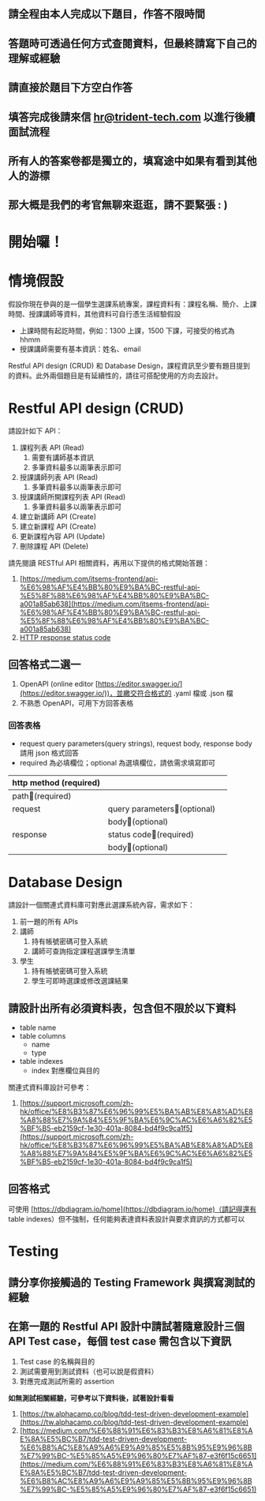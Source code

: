 ## 請全程由本人完成以下題目，作答不限時間

## 答題時可透過任何方式查閱資料，但最終請寫下自己的理解或經驗

## 請直接於題目下方空白作答

## 填答完成後請來信 [hr@trident-tech.com](mailto:hr@trident-tech.com) 以進行後續面試流程

## 所有人的答案卷都是獨立的，填寫途中如果有看到其他人的游標

## 那大概是我們的考官無聊來逛逛，請不要緊張 : )

## 

# 開始囉！

# 情境假設

假設你現在參與的是一個學生選課系統專案，課程資料有：課程名稱、簡介、上課時間、授課講師等資料，其他資料可自行憑生活經驗假設

* 上課時間有起訖時間，例如：1300 上課，1500 下課，可接受的格式為 hhmm  
* 授課講師需要有基本資訊：姓名、email

Restful API design (CRUD) 和 Database Design，課程資訊至少要有題目提到的資料。此外兩個題目是有延續性的，請往可搭配使用的方向去設計。

# Restful API design (CRUD)

請設計如下 API：

1. 課程列表 API (Read)  
   1. 需要有講師基本資訊  
   2. 多筆資料最多以兩筆表示即可  
2. 授課講師列表 API (Read)  
   1. 多筆資料最多以兩筆表示即可  
3. 授課講師所開課程列表 API (Read)  
   1. 多筆資料最多以兩筆表示即可  
4. 建立新講師 API (Create)  
5. 建立新課程 API (Create)  
6. 更新課程內容 API (Update)  
7. 刪除課程 API (Delete)

請先閱讀 RESTful API 相關資料，再用以下提供的格式開始答題：

1. [https://medium.com/itsems-frontend/api-%E6%98%AF%E4%BB%80%E9%BA%BC-restful-api-%E5%8F%88%E6%98%AF%E4%BB%80%E9%BA%BC-a001a85ab638](https://medium.com/itsems-frontend/api-%E6%98%AF%E4%BB%80%E9%BA%BC-restful-api-%E5%8F%88%E6%98%AF%E4%BB%80%E9%BA%BC-a001a85ab638)  
2. [HTTP response status code](https://developer.mozilla.org/en-US/docs/Web/HTTP/Status)

## 回答格式二選一

1. OpenAPI (online editor [https://editor.swagger.io/](https://editor.swagger.io/))，並繳交符合格式的 .yaml 檔或 .json 檔  
2. 不熟悉 OpenAPI，可用下方回答表格

### 回答表格

* request query parameters(query strings), request body,  response body 請用 json 格式回答  
* required 為必填欄位；optional 為選填欄位，請依需求填寫即可

| http method (required) |                             |      |
| :--------------------- | :-------------------------- | :--- |
| path(required)        |                             |      |
| request                | query parameters(optional) |      |
|                        | body(optional)             |      |
| response               | status code(required)      |      |
|                        | body(optional)             |      |

# Database Design

請設計一個關連式資料庫可對應此選課系統內容，需求如下：

1. 前一題的所有 APIs  
2. 講師  
   1. 持有帳號密碼可登入系統  
   2. 講師可查詢指定課程選課學生清單  
3. 學生  
   1. 持有帳號密碼可登入系統  
   2. 學生可即時選課或修改選課結果

## 請設計出所有必須資料表，包含但不限於以下資料

* table name  
* table columns  
  * name  
  * type  
* table indexes  
  * index 對應欄位與目的

關連式資料庫設計可參考：

1. [https://support.microsoft.com/zh-hk/office/%E8%B3%87%E6%96%99%E5%BA%AB%E8%A8%AD%E8%A8%88%E7%9A%84%E5%9F%BA%E6%9C%AC%E6%A6%82%E5%BF%B5-eb2159cf-1e30-401a-8084-bd4f9c9ca1f5](https://support.microsoft.com/zh-hk/office/%E8%B3%87%E6%96%99%E5%BA%AB%E8%A8%AD%E8%A8%88%E7%9A%84%E5%9F%BA%E6%9C%AC%E6%A6%82%E5%BF%B5-eb2159cf-1e30-401a-8084-bd4f9c9ca1f5) 

## 回答格式

可使用 [https://dbdiagram.io/home](https://dbdiagram.io/home)（請記得還有 table indexes）但不強制，任何能夠表達資料表設計與要求資訊的方式都可以

# Testing

## 請分享你接觸過的 Testing Framework 與撰寫測試的經驗

## 在第一題的 Restful API 設計中請試著隨意設計三個 API Test case，每個 test case 需包含以下資訊

1. Test case 的名稱與目的  
2. 測試需要用到測試資料（也可以說是假資料）  
3. 對應完成測試所需的 assertion

**如無測試相關經驗，可參考以下資料後，試著設計看看**

1. [https://tw.alphacamp.co/blog/tdd-test-driven-development-example](https://tw.alphacamp.co/blog/tdd-test-driven-development-example)  
2. [https://medium.com/%E6%88%91%E6%83%B3%E8%A6%81%E8%AE%8A%E5%BC%B7/tdd-test-driven-development-%E6%B8%AC%E8%A9%A6%E9%A9%85%E5%8B%95%E9%96%8B%E7%99%BC-%E5%85%A5%E9%96%80%E7%AF%87-e3f6f15c6651](https://medium.com/%E6%88%91%E6%83%B3%E8%A6%81%E8%AE%8A%E5%BC%B7/tdd-test-driven-development-%E6%B8%AC%E8%A9%A6%E9%A9%85%E5%8B%95%E9%96%8B%E7%99%BC-%E5%85%A5%E9%96%80%E7%AF%87-e3f6f15c6651) 

